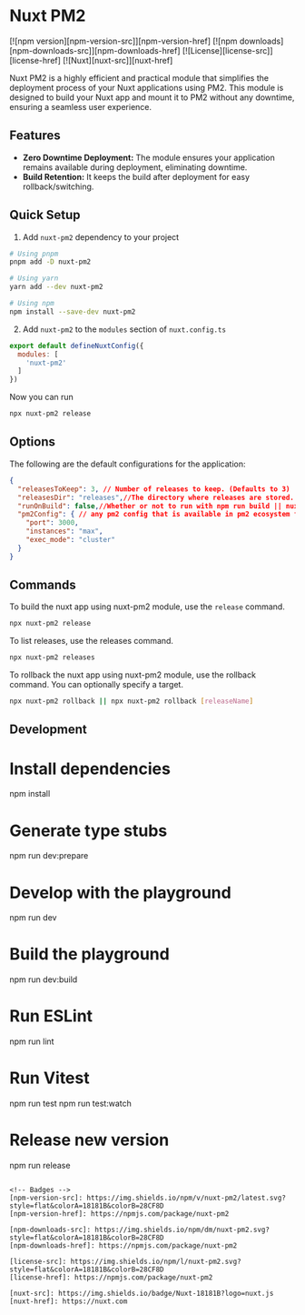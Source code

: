 <!--
Get your module up and running quickly.

Find and replace all on all files (CMD+SHIFT+F):
- Name: Nuxt PM2
- Package name: nuxt-pm2
- Description: My new Nuxt module
-->

# Nuxt PM2

[![npm version][npm-version-src]][npm-version-href]
[![npm downloads][npm-downloads-src]][npm-downloads-href]
[![License][license-src]][license-href]
[![Nuxt][nuxt-src]][nuxt-href]

Nuxt PM2 is a highly efficient and practical module that simplifies the deployment process of your Nuxt applications using PM2. This module is designed to build your Nuxt app and mount it to PM2 without any downtime, ensuring a seamless user experience.

<!-- - [✨ &nbsp;Release Notes](/CHANGELOG.md) -->
<!-- - [🏀 Online playground](https://stackblitz.com/github/your-org/nuxt-pm2?file=playground%2Fapp.vue) -->
<!-- - [📖 &nbsp;Documentation](https://example.com) -->

## Features

<!-- Highlight some of the features your module provide here -->
- **Zero Downtime Deployment:** The module ensures your application remains available during deployment, eliminating downtime.
- **Build Retention:** It keeps the build after deployment for easy rollback/switching.


## Quick Setup

1. Add `nuxt-pm2` dependency to your project

```bash
# Using pnpm
pnpm add -D nuxt-pm2

# Using yarn
yarn add --dev nuxt-pm2

# Using npm
npm install --save-dev nuxt-pm2
```

2. Add `nuxt-pm2` to the `modules` section of `nuxt.config.ts`

```js
export default defineNuxtConfig({
  modules: [
    'nuxt-pm2'
  ]
})
```

Now you can run
```bash
npx nuxt-pm2 release
```

## Options

The following are the default configurations for the application:

```json
{
  "releasesToKeep": 3, // Number of releases to keep. (Defaults to 3)
  "releasesDir": "releases",//The directory where releases are stored. (Defaults to 'releases')
  "runOnBuild": false,//Whether or not to run with npm run build || nuxt build command.
  "pm2Config": { // any pm2 config that is available in pm2 ecosystem file
    "port": 3000,
    "instances": "max",
    "exec_mode": "cluster"
  }  
}
```
## Commands

To build the nuxt app using nuxt-pm2 module, use the `release` command.
```bash
npx nuxt-pm2 release
```
To list releases, use the releases command.
```bash
npx nuxt-pm2 releases
```
To rollback the nuxt app using nuxt-pm2 module, use the rollback command. You can optionally specify a target.
```bash
npx nuxt-pm2 rollback || npx nuxt-pm2 rollback [releaseName]
```

## Development


# Install dependencies
npm install

# Generate type stubs
npm run dev:prepare

# Develop with the playground
npm run dev

# Build the playground
npm run dev:build

# Run ESLint
npm run lint

# Run Vitest
npm run test
npm run test:watch

# Release new version
npm run release
```

<!-- Badges -->
[npm-version-src]: https://img.shields.io/npm/v/nuxt-pm2/latest.svg?style=flat&colorA=18181B&colorB=28CF8D
[npm-version-href]: https://npmjs.com/package/nuxt-pm2

[npm-downloads-src]: https://img.shields.io/npm/dm/nuxt-pm2.svg?style=flat&colorA=18181B&colorB=28CF8D
[npm-downloads-href]: https://npmjs.com/package/nuxt-pm2

[license-src]: https://img.shields.io/npm/l/nuxt-pm2.svg?style=flat&colorA=18181B&colorB=28CF8D
[license-href]: https://npmjs.com/package/nuxt-pm2

[nuxt-src]: https://img.shields.io/badge/Nuxt-18181B?logo=nuxt.js
[nuxt-href]: https://nuxt.com
